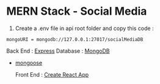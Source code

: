 # MERN Stack - Social Media

1. Create a .env file in api root folder and copy this code :

```
mongoURI = mongodb://127.0.0.1:27017/socialMediaDB
```

Back End : [Express](https://expressjs.com/)
Database : [MongoDB](https://www.mongodb.com/)

- [mongoose](https://mongoosejs.com/)

  Front End : [Create React App](https://reactjs.org/docs/create-a-new-react-app.html)
